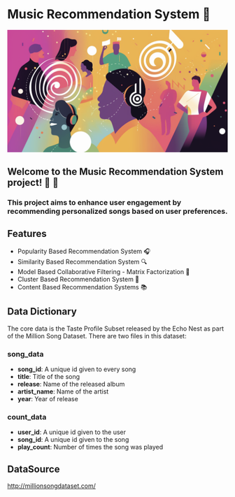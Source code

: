 # Music Recommendation System 🎵
![Music Recommendation System](images/readmefile_cover.png)
## Welcome to the Music Recommendation System project! 🚀 🚀
### This project aims to enhance user engagement by recommending personalized songs based on user preferences.

## Features
- Popularity Based Recommendation System 🎧
- Similarity Based Recommendation System 🔍
- Model Based Collaborative Filtering - Matrix Factorization 🧩
- Cluster Based Recommendation System 🎯
- Content Based Recommendation Systems 📚

## Data Dictionary 
The core data is the Taste Profile Subset released by the Echo Nest as part of the Million Song Dataset. There are two files in this dataset: 
### song_data 
- **song_id**: A unique id given to every song 
- **title**: Title of the song 
- **release**: Name of the released album 
- **artist_name**: Name of the artist 
- **year**: Year of release 
### count_data 
- **user_id**: A unique id given to the user 
- **song_id**: A unique id given to the song 
- **play_count**: Number of times the song was played

## **DataSource**
http://millionsongdataset.com/

